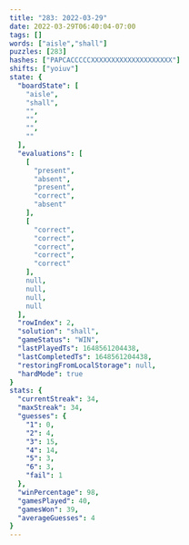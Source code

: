 ```yaml
---
title: "283: 2022-03-29"
date: 2022-03-29T06:40:04-07:00
tags: []
words: ["aisle","shall"]
puzzles: [283]
hashes: ["PAPCACCCCCXXXXXXXXXXXXXXXXXXXX"]
shifts: ["yoiuv"]
state: {
  "boardState": [
    "aisle",
    "shall",
    "",
    "",
    "",
    ""
  ],
  "evaluations": [
    [
      "present",
      "absent",
      "present",
      "correct",
      "absent"
    ],
    [
      "correct",
      "correct",
      "correct",
      "correct",
      "correct"
    ],
    null,
    null,
    null,
    null
  ],
  "rowIndex": 2,
  "solution": "shall",
  "gameStatus": "WIN",
  "lastPlayedTs": 1648561204438,
  "lastCompletedTs": 1648561204438,
  "restoringFromLocalStorage": null,
  "hardMode": true
}
stats: {
  "currentStreak": 34,
  "maxStreak": 34,
  "guesses": {
    "1": 0,
    "2": 4,
    "3": 15,
    "4": 14,
    "5": 3,
    "6": 3,
    "fail": 1
  },
  "winPercentage": 98,
  "gamesPlayed": 40,
  "gamesWon": 39,
  "averageGuesses": 4
}
---
```


<!-- more -->

